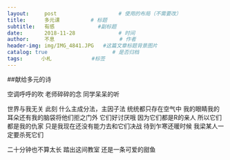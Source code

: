 ```yaml
---
layout:     post                    # 使用的布局（不需要改）
title:      多元课          # 标题 
subtitle:   有感              #副标题
date:       2018-11-28              # 时间
author:     不息                     # 作者
header-img: img/IMG_4841.JPG   #这篇文章标题背景图片
catalog: true                     # 是否归档
tags:      小札             #标签
---
```

##献给多元的诗

空调呼呼的吹
老师碎碎的念
同学呆呆的听

世界与我无关
此刻
什么主成分法，主因子法
统统都只存在空气中
我的眼睛我的耳朵还有我的脑袋将他们拒之门外
它们好讨厌哦
因为它们都是R的亲人
所以它们都是我的仇家
只是我现在还没有能力去和它们决战
待到乍寒还暖时候 
我梁某人一定要杀死它们

二十分钟也不算太长
踏出这间教室
还是一条可爱的甜鱼
